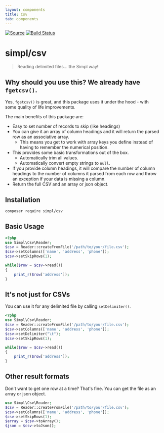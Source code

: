 ```yaml
---
layout: components
title: Csv
tab: components
---
```


[![Source](https://img.shields.io/badge/Source-simpl--php%2Fcsv-blue)](https://github.com/simpl-php/csv)
[![Build Status](https://img.shields.io/travis/simpl-php/csv)](https://travis-ci.org/simpl-php/csv)

# simpl/csv

> Reading delimited files... the Simpl way!

## Why should you use this? We already have `fgetcsv()`.

Yes, `fgetcsv()` is great, and this package uses it under the hood - with some quality of life improvements.

The main benefits of this package are:

- Easy to set number of records to skip (like headings)
- You can give it an array of column headings and it will return the parsed row as an associative array.
    - This means you get to work with array keys you define instead of having to remember the numerical position.
- This provides some basic transformations out of the box.
    - Automatically trim all values.
    - Automatically convert empty strings to `null`.
- If you provide column headings, it will compare the number of column headings to the number of columns it
parsed from each row and throw an exception if your data is missing a column.
- Return the full CSV and an array or json object.

## Installation

```bash
composer require simpl/csv
```

## Basic Usage
```php
<?php
use Simpl\Csv\Reader;
$csv = Reader::createFromFile('/path/to/your/file.csv');
$csv->setColumns(['name', 'address', 'phone']);
$csv->setSkipRows(1);

while($row = $csv->read())
{
    print_r($row['address']);
}
```

## It's not just for CSVs

You can use it for any delimited file by calling `setDelimiter()`.

```php
<?php
use Simpl\Csv\Reader;
$csv = Reader::createFromFile('/path/to/your/file.csv');
$csv->setColumns(['name', 'address', 'phone']);
$csv->setDelimiter("\t");
$csv->setSkipRows(1);

while($row = $csv->read())
{
    print_r($row['address']);
}
```

## Other result formats
Don't want to get one row at a time? That's fine. You can get the file as an array or json object. 

```php
use Simpl\Csv\Reader;
$csv = Reader::createFromFile('/path/to/your/file.csv');
$csv->setColumns(['name', 'address', 'phone']);
$csv->setSkipRows(1);
$array = $csv->toArray();
$json = $csv->toJson();
```